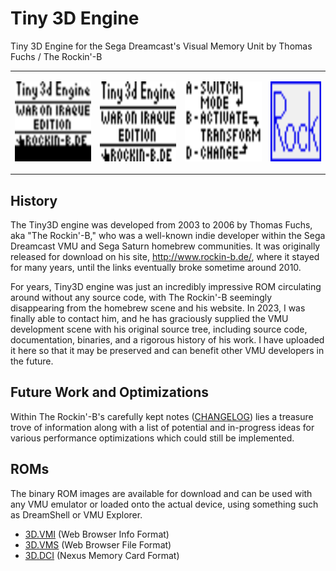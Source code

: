 # Tiny 3D Engine
Tiny 3D Engine for the Sega Dreamcast's Visual Memory Unit by Thomas Fuchs / The Rockin'-B

<table><tr>
<td>
  <p align="left"><img src="https://github.com/gyrovorbis/tiny3dengine/blob/master/tiny3dBig.gif?raw=true" alt="Title" width="192" height="128"><br>
  </td><td>
<p align="left"><img src="https://github.com/gyrovorbis/tiny3dengine/blob/master/title.png?raw=true" alt="Title" width="192" height="128">
  </td><td>
<p align="left"><img src="https://github.com/gyrovorbis/tiny3dengine/blob/master/help.png?raw=true" alt="Help" width="192" height="128">
  </td><td>
<p align="left"><img src="https://github.com/gyrovorbis/tiny3dengine/blob/master/vms_icon.gif?raw=true" alt="Title" width="128" height="128">
  </td></tr></table>

## History
The Tiny3D engine was developed from 2003 to 2006 by Thomas Fuchs, aka "The Rockin'-B," who was a well-known indie developer within the Sega Dreamcast VMU and Sega Saturn homebrew communities. It was originally released for download on his site, http://www.rockin-b.de/, where it stayed for many years, until the links eventually broke sometime around 2010. 

For years, Tiny3D engine was just an incredibly impressive ROM circulating around without any source code, with The Rockin'-B seemingly disappearing from the homebrew scene and his website. In 2023, I was finally able to contact him, and he has graciously supplied the VMU development scene with his original source tree, including source code, documentation, binaries, and a rigorous history of his work. I have uploaded it here so that it may be preserved and can benefit other VMU developers in the future. 

## Future Work and Optimizations
Within The Rockin'-B's carefully kept notes (<a href="https://github.com/gyrovorbis/tiny3dengine/master/CHANGELOG.md">CHANGELOG</a>) lies a treasure trove of information along with a list of potential and in-progress ideas for various performance optimizations which could still be implemented.

## ROMs
The binary ROM images are available for download and can be used with any VMU emulator or loaded onto the actual device, using something such as DreamShell or VMU Explorer.
* <a href="https://github.com/gyrovorbis/tiny3dengine/raw/master/3D.VMI">3D.VMI</a> (Web Browser Info Format)
* <a href="https://github.com/gyrovorbis/tiny3dengine/raw/master/3D.VMS">3D.VMS</a> (Web Browser File Format)
* <a href="https://github.com/gyrovorbis/tiny3dengine/raw/master/3D.DCI">3D.DCI</a> (Nexus Memory Card Format)
